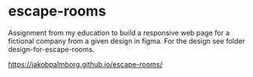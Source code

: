 # escape-rooms

Assignment from my education to build a responsive web page for a fictional company from a given design in figma. For the design see folder design-for-escape-rooms.

https://jakobpalmborg.github.io/escape-rooms/
